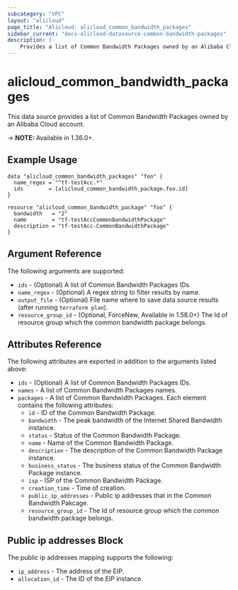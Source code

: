 ```yaml
---
subcategory: "VPC"
layout: "alicloud"
page_title: "Alicloud: alicloud_common_bandwidth_packages"
sidebar_current: "docs-alicloud-datasource-common-bandwidth-packages"
description: |-
    Provides a list of Common Bandwidth Packages owned by an Alibaba Cloud account.
---
```


# alicloud\_common\_bandwidth\_packages

This data source provides a list of Common Bandwidth Packages owned by an Alibaba Cloud account.

-> **NOTE:** Available in 1.36.0+.

## Example Usage

```
data "alicloud_common_bandwidth_packages" "foo" {
  name_regex = "^tf-testAcc.*"
  ids        = [alicloud_common_bandwidth_package.foo.id]
}

resource "alicloud_common_bandwidth_package" "foo" {
  bandwidth   = "2"
  name        = "tf-testAccCommonBandwidthPackage"
  description = "tf-testAcc-CommonBandwidthPackage"
}
```

## Argument Reference

The following arguments are supported:

* `ids` - (Optional) A list of Common Bandwidth Packages IDs.
* `name_regex` - (Optional) A regex string to filter results by name.
* `output_file` - (Optional) File name where to save data source results (after running `terraform plan`).
* `resource_group_id` - (Optional, ForceNew, Available in 1.58.0+) The Id of resource group which the common bandwidth package belongs.

## Attributes Reference

The following attributes are exported in addition to the arguments listed above:

* `ids` - (Optional) A list of Common Bandwidth Packages IDs.
* `names` - A list of Common Bandwidth Packages names.
* `packages` - A list of Common Bandwidth Packages. Each element contains the following attributes:
  * `id` - ID of the Common Bandwidth Package.
  * `bandwidth` - The peak bandwidth of the Internet Shared Bandwidth instance.
  * `status` - Status of the Common Bandwidth Package.
  * `name` - Name of the Common Bandwidth Package.
  * `description` - The description of the Common Bandwidth Package instance.
  * `business_status` - The business status of the Common Bandwidth Package instance.
  * `isp` - ISP of the Common Bandwidth Package.
  * `creation_time` - Time of creation.
  * `public_ip_addresses` - Public ip addresses that in the Common Bandwidth Pakcage.
  * `resource_group_id` - The Id of resource group which the common bandwidth package belongs.
## Public ip addresses Block
  
  The public ip addresses mapping supports the following:
  
  * `ip_address`   - The address of the EIP.
  * `allocation_id` - The ID of the EIP instance.
